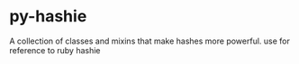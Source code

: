 # py-hashie
A collection of classes and mixins that make hashes more powerful. use for reference to ruby hashie
